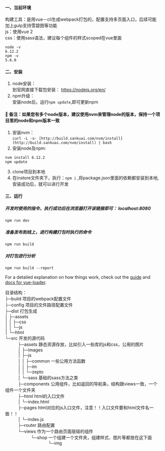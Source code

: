 #### 一、当前环境  
构建工具：是用vue－cli生成webpack打包的，配置支持多页面入口，后续可能加上gulp支持雪碧图等功能  
js：使用vue 2  
css：使用sass语法，建议每个组件的样式scoped在vue里面    
```
node -v 
6.12.2
npm -v 
5.6.0
```
#### 二、安装  
1. node安装：  
到官网直接下载包安装： https://nodejs.org/en/
2. npm升级：  
安装node后，运行```npm update```,即可更新npm


#### :wave: 备注：如果您有多个node版本，建议使用nvm来管理node的版本，保持一个项目里的node和npm版本一致
1. 安装nvm：  
```curl -L -o- [http://build.sankuai.com/nvm/install](http://build.sankuai.com/nvm/install) | bash```
2. 安装node及npm:
```
nvm install 6.12.2
npm update
```

3. clone项目到本地  
4. 在instore文件夹下，执行：```npm i``` ,将package.json里面的依赖都安装到本地,安装成功后，就可以进行开发

#### 三、运行  

##### 开发时使用的指令，执行成功后在浏览器打开该链接即可： localhost:8080
```npm run dev```

##### 准备发布到线上，进行构建打包时执行的命令
```npm run build```

##### 对打包进行分析
```npm run build --report```

For a detailed explanation on how things work, check out the [guide](http://vuejs-templates.github.io/webpack/) and [docs for vue-loader](http://vuejs.github.io/vue-loader).





目录结构：  
├─build        项目的webpack配置文件 <br>
├─config        项目的文件路径配置文件<br>
├─dist        打包生成<br>
│  ├─assets  <br>
│  │  ├─css  <br>
│  │  └─js  <br>
│  └─html  <br>
└─src        开发的源代码<br>
&emsp;&emsp;&emsp;├─assets        静态资源存放，比如引入一些库的js和css，公用的图片<br>
&emsp;&emsp;&emsp;│  ├─images  <br>
&emsp;&emsp;&emsp;│  ├─js  <br>
&emsp;&emsp;&emsp;│  │  ├─common        一些公用方法函数<br>
&emsp;&emsp;&emsp;│  │  ├─im  <br>
&emsp;&emsp;&emsp;│  │  └─zepto  <br>
&emsp;&emsp;&emsp;│  └─sass        基础的sass方法之类<br>
&emsp;&emsp;&emsp;├─components        公用组件，比如返回的导航条，结构跟views一致，一个组件一个文件夹<br>
&emsp;&emsp;&emsp;├─html        html的入口文件<br>
&emsp;&emsp;&emsp;│   └─index.html<br>
&emsp;&emsp;&emsp;├─pages        html对应的js入口文件，注意！！入口文件要和html文件名一致！！<br>
&emsp;&emsp;&emsp;│   └─index.js<br>
&emsp;&emsp;&emsp;├─router        路由配置<br>
&emsp;&emsp;&emsp;└─views       作为一个路由页面层级的组件<br>
&emsp;&emsp;&emsp;&emsp;&emsp;&emsp;└─shop        一个组建一个文件夹，组建样式、图片等都放在这下面<br>
&emsp;&emsp;&emsp;&emsp;&emsp;&emsp;&emsp;&emsp;&emsp;&emsp;└─img<br>

